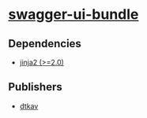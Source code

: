 # [swagger-ui-bundle](https://pypi.org/project/swagger-ui-bundle)

## Dependencies
- [jinja2 (>=2.0)](packages/j/jinja2.md)



## Publishers
- [dtkav](https://pypi.org/user/dtkav)

